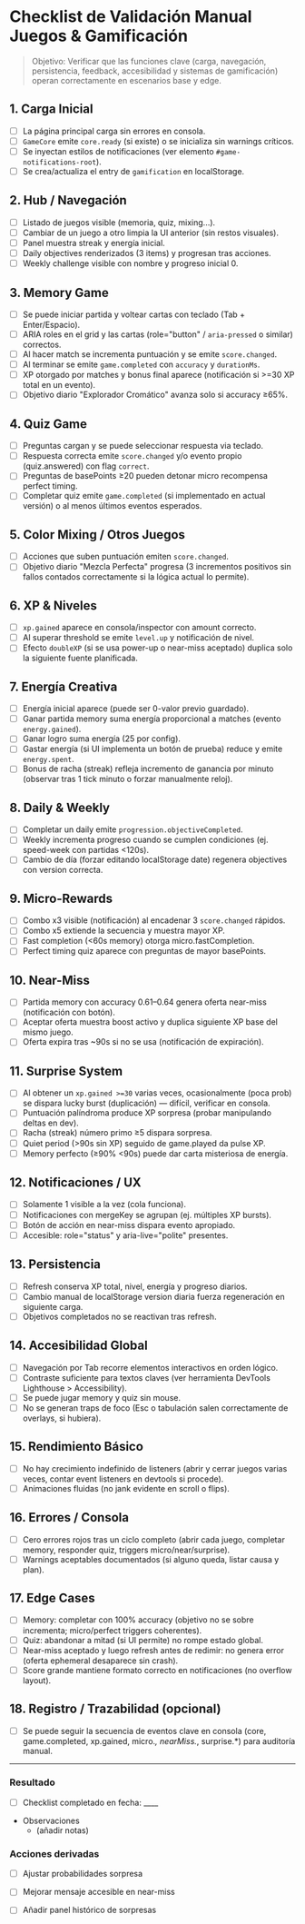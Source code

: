 # Checklist de Validación Manual Juegos & Gamificación

> Objetivo: Verificar que las funciones clave (carga, navegación, persistencia, feedback, accesibilidad y sistemas de gamificación) operan correctamente en escenarios base y edge.

## 1. Carga Inicial

- [ ] La página principal carga sin errores en consola.
- [ ] `GameCore` emite `core.ready` (si existe) o se inicializa sin warnings críticos.
- [ ] Se inyectan estilos de notificaciones (ver elemento `#game-notifications-root`).
- [ ] Se crea/actualiza el entry de `gamification` en localStorage.

## 2. Hub / Navegación

- [ ] Listado de juegos visible (memoria, quiz, mixing...).
- [ ] Cambiar de un juego a otro limpia la UI anterior (sin restos visuales).
- [ ] Panel muestra streak y energía inicial.
- [ ] Daily objectives renderizados (3 items) y progresan tras acciones.
- [ ] Weekly challenge visible con nombre y progreso inicial 0.

## 3. Memory Game

- [ ] Se puede iniciar partida y voltear cartas con teclado (Tab + Enter/Espacio).
- [ ] ARIA roles en el grid y las cartas (role="button" / `aria-pressed` o similar) correctos.
- [ ] Al hacer match se incrementa puntuación y se emite `score.changed`.
- [ ] Al terminar se emite `game.completed` con `accuracy` y `durationMs`.
- [ ] XP otorgado por matches y bonus final aparece (notificación si >=30 XP total en un evento).
- [ ] Objetivo diario "Explorador Cromático" avanza solo si accuracy ≥65%.

## 4. Quiz Game

- [ ] Preguntas cargan y se puede seleccionar respuesta via teclado.
- [ ] Respuesta correcta emite `score.changed` y/o evento propio (quiz.answered) con flag `correct`.
- [ ] Preguntas de basePoints ≥20 pueden detonar micro recompensa perfect timing.
- [ ] Completar quiz emite `game.completed` (si implementado en actual versión) o al menos últimos eventos esperados.

## 5. Color Mixing / Otros Juegos

- [ ] Acciones que suben puntuación emiten `score.changed`.
- [ ] Objetivo diario "Mezcla Perfecta" progresa (3 incrementos positivos sin fallos contados correctamente si la lógica actual lo permite).

## 6. XP & Niveles

- [ ] `xp.gained` aparece en consola/inspector con amount correcto.
- [ ] Al superar threshold se emite `level.up` y notificación de nivel.
- [ ] Efecto `doubleXP` (si se usa power-up o near-miss aceptado) duplica solo la siguiente fuente planificada.

## 7. Energía Creativa

- [ ] Energía inicial aparece (puede ser 0-valor previo guardado).
- [ ] Ganar partida memory suma energía proporcional a matches (evento `energy.gained`).
- [ ] Ganar logro suma energía (25 por config).
- [ ] Gastar energía (si UI implementa un botón de prueba) reduce y emite `energy.spent`.
- [ ] Bonus de racha (streak) refleja incremento de ganancia por minuto (observar tras 1 tick minuto o forzar manualmente reloj).

## 8. Daily & Weekly

- [ ] Completar un daily emite `progression.objectiveCompleted`.
- [ ] Weekly incrementa progreso cuando se cumplen condiciones (ej. speed-week con partidas <120s).
- [ ] Cambio de día (forzar editando localStorage date) regenera objectives con version correcta.

## 9. Micro-Rewards

- [ ] Combo x3 visible (notificación) al encadenar 3 `score.changed` rápidos.
- [ ] Combo x5 extiende la secuencia y muestra mayor XP.
- [ ] Fast completion (<60s memory) otorga micro.fastCompletion.
- [ ] Perfect timing quiz aparece con preguntas de mayor basePoints.

## 10. Near-Miss

- [ ] Partida memory con accuracy 0.61–0.64 genera oferta near-miss (notificación con botón).
- [ ] Aceptar oferta muestra boost activo y duplica siguiente XP base del mismo juego.
- [ ] Oferta expira tras ~90s si no se usa (notificación de expiración).

## 11. Surprise System

- [ ] Al obtener un `xp.gained >=30` varias veces, ocasionalmente (poca prob) se dispara lucky burst (duplicación) — difícil, verificar en consola.
- [ ] Puntuación palíndroma produce XP sorpresa (probar manipulando deltas en dev).
- [ ] Racha (streak) número primo ≥5 dispara sorpresa.
- [ ] Quiet period (>90s sin XP) seguido de game.played da pulse XP.
- [ ] Memory perfecto (≥90% <90s) puede dar carta misteriosa de energía.

## 12. Notificaciones / UX

- [ ] Solamente 1 visible a la vez (cola funciona).
- [ ] Notificaciones con mergeKey se agrupan (ej. múltiples XP bursts).
- [ ] Botón de acción en near-miss dispara evento apropiado.
- [ ] Accesible: role="status" y aria-live="polite" presentes.

## 13. Persistencia

- [ ] Refresh conserva XP total, nivel, energía y progreso diarios.
- [ ] Cambio manual de localStorage version diaria fuerza regeneración en siguiente carga.
- [ ] Objetivos completados no se reactivan tras refresh.

## 14. Accesibilidad Global

- [ ] Navegación por Tab recorre elementos interactivos en orden lógico.
- [ ] Contraste suficiente para textos claves (ver herramienta DevTools Lighthouse > Accessibility).
- [ ] Se puede jugar memory y quiz sin mouse.
- [ ] No se generan traps de foco (Esc o tabulación salen correctamente de overlays, si hubiera).

## 15. Rendimiento Básico

- [ ] No hay crecimiento indefinido de listeners (abrir y cerrar juegos varias veces, contar event listeners en devtools si procede).
- [ ] Animaciones fluidas (no jank evidente en scroll o flips).

## 16. Errores / Consola

- [ ] Cero errores rojos tras un ciclo completo (abrir cada juego, completar memory, responder quiz, triggers micro/near/surprise).
- [ ] Warnings aceptables documentados (si alguno queda, listar causa y plan).

## 17. Edge Cases

- [ ] Memory: completar con 100% accuracy (objetivo no se sobre incrementa; micro/perfect triggers coherentes).
- [ ] Quiz: abandonar a mitad (si UI permite) no rompe estado global.
- [ ] Near-miss aceptado y luego refresh antes de redimir: no genera error (oferta ephemeral desaparece sin crash).
- [ ] Score grande mantiene formato correcto en notificaciones (no overflow layout).

## 18. Registro / Trazabilidad (opcional)

- [ ] Se puede seguir la secuencia de eventos clave en consola (core, game.completed, xp.gained, micro.*, nearMiss.*, surprise.*) para auditoría manual.

---
### Resultado

- [ ] Checklist completado en fecha: ____
- Observaciones
  - (añadir notas)

### Acciones derivadas

- [ ] Ajustar probabilidades sorpresa
- [ ] Mejorar mensaje accesible en near-miss
- [ ] Añadir panel histórico de sorpresas

